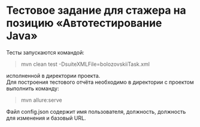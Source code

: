 Тестовое задание для стажера на позицию «Автотестирование Java»
========
Тесты запускаются командой:
>mvn clean test -DsuiteXMLFile=bolozovskiiTask.xml
>
исполненной в директории проекта.  
Для построения тестового отчёта необходимо в директории с проектом выполнить команду:
>mvn allure:serve
>
Файл config.json содержит имя пользователя, должность, должность для изменения и базовый URL.
